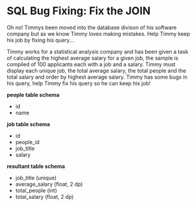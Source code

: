 # SQL Bug Fixing: Fix the JOIN

Oh no! Timmys been moved into the database divison of his software company but as we know Timmy loves making mistakes. Help Timmy keep his job by fixing his query...

Timmy works for a statistical analysis company and has been given a task of calculating the highest average salary for a given job, the sample is compiled of 100 applicants each with a job and a salary. Timmy must display each unique job, the total average salary, the total people and the total salary and order by highest average salary. Timmy has some bugs in his query, help Timmy fix his query so he can keep his job!

**people table schema**

* id
* name

**job table schema**

* id
* people_id
* job_title
* salary

**resultant table schema**

* job_title (unique)
* average_salary (float, 2 dp)
* total_people (int)
* total_salary (float, 2 dp)
